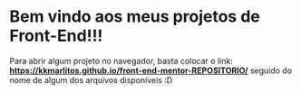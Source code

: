 # Bem vindo aos meus projetos de Front-End!!!
 Para abrir algum projeto no navegador, basta colocar o link: 
 **https://kkmarlitos.github.io/front-end-mentor-REPOSITORIO/**
seguido do nome de algum dos arquivos disponíveis :D
